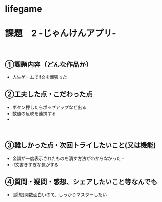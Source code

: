 # lifegame

# 課題　2 -じゃんけんアプリ-
​
## ①課題内容（どんな作品か）
- 人生ゲームでif文を頑張った
​
## ②工夫した点・こだわった点
- ボタン押したらポップアップなど出る
- 数値の反映を連携する
- 
​
## ③難しかった点・次回トライしたいこと(又は機能)
- 金額が一度表示されたものを消す方法がわからなかった・
- if文書きすぎな気がする
​
## ④質問・疑問・感想、シェアしたいこと等なんでも
- [感想]関数面白いので、しっかりマスターしたい
